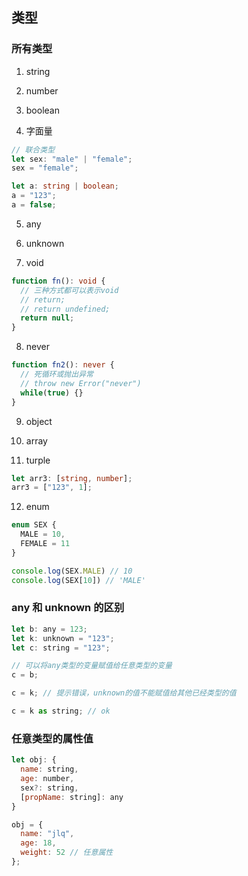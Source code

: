 ## 类型

### 所有类型

1. string

2. number

3. boolean

4. 字面量

```ts
// 联合类型
let sex: "male" | "female";
sex = "female";

let a: string | boolean;
a = "123";
a = false;
```

5. any

6. unknown

7. void

```ts
function fn(): void {
  // 三种方式都可以表示void
  // return;
  // return undefined;
  return null;
}
```

8. never
```ts
function fn2(): never {
  // 死循环或抛出异常
  // throw new Error("never")
  while(true) {}
}
```

9. object

10. array

11. turple
```ts
let arr3: [string, number];
arr3 = ["123", 1];
```

12. enum

```ts
enum SEX {
  MALE = 10,
  FEMALE = 11
}

console.log(SEX.MALE) // 10
console.log(SEX[10]) // 'MALE'
```

### any 和 unknown 的区别

```js
let b: any = 123;
let k: unknown = "123";
let c: string = "123";

// 可以将any类型的变量赋值给任意类型的变量
c = b;

c = k; // 提示错误，unknown的值不能赋值给其他已经类型的值

c = k as string; // ok
```

### 任意类型的属性值

```js
let obj: {
  name: string,
  age: number,
  sex?: string,
  [propName: string]: any
}

obj = {
  name: "jlq",
  age: 18,
  weight: 52 // 任意属性
};
```